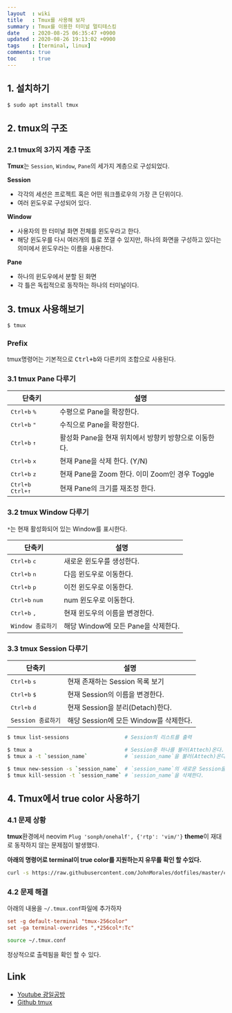 ```yaml
---
layout  : wiki
title   : Tmux를 사용해 보자
summary : Tmux를 이용한 터미널 멀티테스킹
date    : 2020-08-25 06:35:47 +0900
updated : 2020-08-26 19:13:02 +0900
tags    : [terminal, linux]
comments: true
toc     : true
---
```


## 1. 설치하기

```zsh
$ sudo apt install tmux
```

## 2. tmux의 구조

### 2.1 tmux의 3가지 계층 구조

**Tmux**는 `Session`, `Window`, `Pane`의 세가지 계층으로 구성되었다.

**Session**
* 각각의 세션은 프로젝트 혹은 어떤 워크플로우의 가장 큰 단위이다.
* 여러 윈도우로 구성되어 있다.

**Window**
* 사용자의 한 터미널 화면 전체를 윈도우라고 한다.
* 해당 윈도우를 다시 여러개의 틀로 쪼갤 수 있지만, 하나의 화면을 구성하고 있다는 의미에서 윈도우라는 이름을 사용한다.

**Pane**
* 하나의 윈도우에서 분할 된 화면
* 각 틀은 독립적으로 동작하는 하나의 터미널이다.

## 3. tmux 사용해보기

```zsh
$ tmux
```

### Prefix

tmux명령어는 기본적으로 <kbd>Ctrl+b</kbd>와 다른키의 조합으로 사용된다.

### 3.1 tmux Pane 다루기

| 단축키                              | 설명                                                  |
|-------------------------------------|-------------------------------------------------------|
| <kbd>Ctrl+b</kbd> <kbd>%</kbd>      | 수평으로 Pane을 확장한다.                             |
| <kbd>Ctrl+b</kbd> <kbd>"</kbd>      | 수직으로 Pane을 확장한다.                             |
| <kbd>Ctrl+b</kbd> <kbd>↑</kbd>      | 활성화 Pane을 현재 위치에서 방향키 방향으로 이동한다. |
| <kbd>Ctrl+b</kbd> <kbd>x</kbd>      | 현재 Pane을 삭제 한다. (Y/N)                          |
| <kbd>Ctrl+b</kbd> <kbd>z</kbd>      | 현재 Pane을 Zoom 한다. 이미 Zoom인 경우 Toggle        |
| <kbd>Ctrl+b</kbd> <kbd>Ctrl+↑</kbd> | 현재 Pane의 크기를 재조정 한다.                       |

### 3.2 tmux Window 다루기

`*`는 현재 활성화되어 있는 Window를 표시한다.

| 단축키                           | 설명                                |
|----------------------------------|-------------------------------------|
| <kbd>Ctrl+b</kbd> <kbd>c</kbd>   | 새로운 윈도우를 생성한다.           |
| <kbd>Ctrl+b</kbd> <kbd>n</kbd>   | 다음 윈도우로 이동한다.             |
| <kbd>Ctrl+b</kbd> <kbd>p</kbd>   | 이전 윈도우로 이동한다.             |
| <kbd>Ctrl+b</kbd> <kbd>num</kbd> | num 윈도우로 이동한다.              |
| <kbd>Ctrl+b</kbd> <kbd>,</kbd>   | 현재 윈도우의 이름을 변경한다.      |
| `Window 종료하기`               | 해당 Window에 모든 Pane을 삭제한다. |

### 3.3 tmux Session 다루기

| 단축키                         | 설명                                   |
|--------------------------------|----------------------------------------|
| <kbd>Ctrl+b</kbd> <kbd>s</kbd> | 현재 존재하는 Session 목록 보기        |
| <kbd>Ctrl+b</kbd> <kbd>$</kbd> | 현재 Session의 이름을 변경한다.        |
| <kbd>Ctrl+b</kbd> <kbd>d</kbd> | 현재 Session을 분리(Detach)한다.       |
| `Session 종료하기`            | 해당 Session에 모든 Window를 삭제한다. |

```zsh
$ tmux list-sessions                  # Session의 리스트를 출력

$ tmux a                              # Session중 하나를 불러(Attech)온다.
$ tmux a -t `session_name`            # `session_name`을 불러(Attech)온다.

$ tmux new-session -s `session_name`  # `session_name`의 새로운 Session을 생성
$ tmux kill-session -t `session_name` # `session_name`을 삭제한다.
```

## 4. Tmux에서 true color 사용하기

### 4.1 문제 상황


**tmux**환경에서 neovim `Plug 'sonph/onehalf', {'rtp': 'vim/'}` **theme**이 재대로 동작하지 않는 문제점이 발생했다.

**아래의 명령어로 terminal이 true color를 지원하는지 유무를 확인 할 수있다.**

```zsh
curl -s https://raw.githubusercontent.com/JohnMorales/dotfiles/master/colors/24-bit-color.sh | bash
```

### 4.2 문제 해결

아래의 내용을 `~/.tmux.conf`파일에 추가하자
```conf
set -g default-terminal "tmux-256color"
set -ga terminal-overrides ",*256col*:Tc"
```

```zsh
source ~/.tmux.conf
```

정상적으로 출력됨을 확인 할 수 있다.


## Link

* [Youtube 광일공방](https://www.youtube.com/watch?v=FdvjywJBQJg&t=1569s)
* [Github tmux](https://github.com/tmux/tmux)
